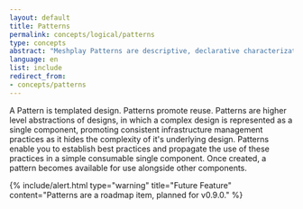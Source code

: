 ```yaml
---
layout: default
title: Patterns
permalink: concepts/logical/patterns
type: concepts
abstract: "Meshplay Patterns are descriptive, declarative characterizations of how your Kubernetes infrastructure should be configured."
language: en
list: include
redirect_from:
- concepts/patterns
---
```


A Pattern is templated design. Patterns promote reuse. Patterns are higher level abstractions of designs, in which a complex design is represented as a single component, promoting consistent infrastructure management practices as it hides the complexity of it's underlying design. Patterns enable you to establish best practices and propagate the use of these practices in a simple consumable single component. Once created, a pattern becomes available for use alongside other components.

{% include/alert.html type="warning" title="Future Feature" content="Patterns are a roadmap item, planned for v0.9.0."  %}

